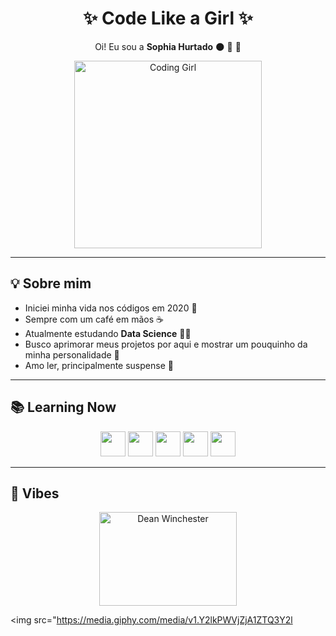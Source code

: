<h1 align="center">✨ Code Like a Girl ✨</h1>

<p align="center">
Oi! Eu sou a <b>Sophia Hurtado</b> 🌑 💙 💖
</p>

<p align="center">
  <!-- Mulher programando -->
  <img src="https://media3.giphy.com/media/v1.Y2lkPTc5MGI3NjExMDBvcmdiajYxeW96ZXZlYmxvbzE0enU3dzRldTY5MWI2c25scjBtZSZlcD12MV9pbnRlcm5hbF9naWZfYnlfaWQmY3Q9Zw/L1R1tvI9svkIWwpVYr/giphy.gif" width="300px" alt="Coding Girl"/>
</p>

---

## 💡 Sobre mim

- Iniciei minha vida nos códigos em 2020 📘  
- Sempre com um café em mãos ☕  
- Atualmente estudando **Data Science** 👩‍💻  
- Busco aprimorar meus projetos por aqui e mostrar um pouquinho da minha personalidade 🌈  
- Amo ler, principalmente suspense 🥸  

---

## 📚 Learning Now

<p align="center">
  <img height="40" src="https://cdn.jsdelivr.net/gh/devicons/devicon/icons/html5/html5-original.svg"/>
  <img height="40" src="https://cdn.jsdelivr.net/gh/devicons/devicon/icons/css3/css3-original.svg"/>
  <img height="40" src="https://cdn.jsdelivr.net/gh/devicons/devicon/icons/javascript/javascript-original.svg"/>
  <img height="40" src="https://cdn.jsdelivr.net/gh/devicons/devicon/icons/python/python-original.svg"/>
  <img height="40" src="https://cdn.jsdelivr.net/gh/devicons/devicon/icons/nextjs/nextjs-original.svg"/>
</p>

---

## 🔮 Vibes

<p align="center">
  <!-- Dean Winchester -->
  <img src="https://media.giphy.com/media/v1.Y2lkPWVjZjA1ZTQ3a2NiM3h5a2YxN29sNDZwN3c4dDlhb3A3MTZvMnRtaGszZ25zems4NiZlcD12MV9naWZzX3NlYXJjaCZjdD1n/JlVkLKuxRSvLy/giphy.gif" width="220px" height="150px" alt="Dean Winchester"/>

  <!-- CODE -->
  <img src="https://media.giphy.com/media/v1.Y2lkPWVjZjA1ZTQ3Y2l

